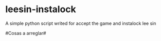 # leesin-instalock
A simple python script writed for accept the game and instalock lee sin


#Cosas a arreglar#
